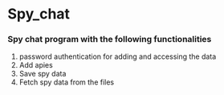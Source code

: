 # Spy_chat

### Spy chat program with the following functionalities
1. password authentication for adding and accessing the data
2. Add apies
3. Save spy data
4. Fetch spy data from the files
